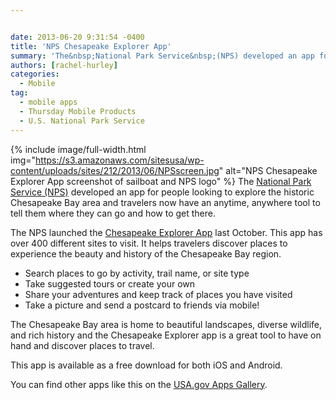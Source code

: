 ```yaml
---


date: 2013-06-20 9:31:54 -0400
title: 'NPS Chesapeake Explorer App'
summary: 'The&nbsp;National Park Service&nbsp;(NPS) developed an app for people looking to explore the historic Chesapeake Bay area and travelers now have an anytime, anywhere tool to tell them where they can go and how to get there. The NPS launched the&nbsp;Chesapeake Explorer App&nbsp;last October.'
authors: [rachel-hurley]
categories:
  - Mobile
tag:
  - mobile apps
  - Thursday Mobile Products
  - U.S. National Park Service
---
```


{% include image/full-width.html img="https://s3.amazonaws.com/sitesusa/wp-content/uploads/sites/212/2013/06/NPSscreen.jpg" alt="NPS Chesapeake Explorer App screenshot of sailboat and NPS logo" %}
The [National Park Service (NPS)](http://www.nps.gov/index.htm) developed an app for people looking to explore the historic Chesapeake Bay area and travelers now have an anytime, anywhere tool to tell them where they can go and how to get there.

The NPS launched the [Chesapeake Explorer App](http://www.chesapeakeexplorerapp.com/) last October. This app has over 400 different sites to visit. It helps travelers discover places to experience the beauty and history of the Chesapeake Bay region.

  * Search places to go by activity, trail name, or site type
  * Take suggested tours or create your own
  * Share your adventures and keep track of places you have visited
  * Take a picture and send a postcard to friends via mobile!

The Chesapeake Bay area is home to beautiful landscapes, diverse wildlife, and rich history and the Chesapeake Explorer app is a great tool to have on hand and discover places to travel.

This app is available as a free download for both iOS and Android.

You can find other apps like this on the [USA.gov Apps Gallery](http://apps.usa.gov/).